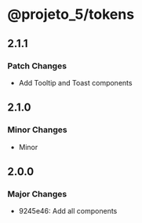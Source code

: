 # @projeto_5/tokens

## 2.1.1

### Patch Changes

- Add Tooltip and Toast components

## 2.1.0

### Minor Changes

- Minor

## 2.0.0

### Major Changes

- 9245e46: Add all components
